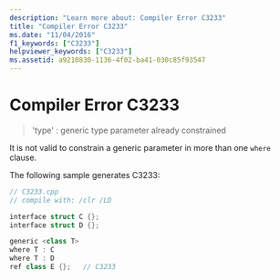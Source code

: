 ```yaml
---
description: "Learn more about: Compiler Error C3233"
title: "Compiler Error C3233"
ms.date: "11/04/2016"
f1_keywords: ["C3233"]
helpviewer_keywords: ["C3233"]
ms.assetid: a9210830-1136-4f02-ba41-030c85f93547
---
```

# Compiler Error C3233

> 'type' : generic type parameter already constrained

It is not valid to constrain a generic parameter in more than one `where` clause.

The following sample generates C3233:

```cpp
// C3233.cpp
// compile with: /clr /LD

interface struct C {};
interface struct D {};

generic <class T>
where T : C
where T : D
ref class E {};   // C3233
```
